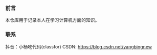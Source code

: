 ### 前言
  本仓库用于记录本人在学习计算机方面的知识。

### 联系
  抖音：小杨吃代码(classfor)
  CSDN: https://blog.csdn.net/yangbingnew

  



